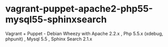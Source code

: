 vagrant-puppet-apache2-php55-mysql55-sphinxsearch
=================================================

Vagrant + Puppet - Debian Wheezy with Apache 2.2.x , Php 5.5.x (xdebug, phpunit) , Mysql 5.5 , Sphinx Search 2.1.x
